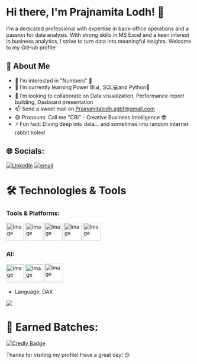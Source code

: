 # Hi there, I'm Prajnamita Lodh! 👋

I'm a dedicated professional with expertise in back-office operations and a passion for data analysis. With strong skills in MS Excel and a keen interest in business analytics, I strive to turn data into meaningful insights. Welcome to my GitHub profile!

## 🚀 About Me

- 👀 I’m interested in "Numbers" 🔢
- 🌱 I’m currently learning Power BI📊, SQL💻and Python🐍
- 💞️ I’m looking to collaborate on Data visualization, Performance report building, Dasboard presentation
- 📫 Send a sweet mail on Prajnamitalodh.agbf@gmail.com
- 😄 Pronouns: Call me "CBI" - Creative Business Intelligence 😎
- ⚡ Fun fact: Diving deep into data... and sometimes into random internet rabbit holes!

## 🌐 Socials:
[![LinkedIn](https://img.shields.io/badge/LinkedIn-%230077B5.svg?logo=linkedin&logoColor=white)]([https://linkedin.com/in/www.linkedin.com/in/prajnamita-lodh/](https://www.linkedin.com/in/prajnamita-lodh/)) [![email](https://img.shields.io/badge/Email-D14836?logo=gmail&logoColor=white)](mailto:prajnamitalodh.agbf@gmail.com) 

# 🛠️ Technologies & Tools
### Tools & Platforms:
  
 <img width="48" height="48" alt="Image" src="https://github.com/user-attachments/assets/8e61e394-82a9-4b8c-bc20-41ed77886744" />  <img width="48" height="48" alt="Image" src="https://github.com/user-attachments/assets/f2094f70-4818-4d85-9d6b-e8ab9326140d" />  <img width="48" height="48" alt="Image" src="https://github.com/user-attachments/assets/b9b61773-9ce2-41f5-aefc-a2f83c64d5d3" />  <img width="48" height="48" alt="Image" src="https://github.com/user-attachments/assets/69335af6-a62e-4b6f-bfd5-c7a6601aa480" />  <img width="48" height="48" alt="Image" src="https://github.com/user-attachments/assets/67722ab9-e27f-4266-9623-b7965a009ffd" />

 ### AI:
<img width="48" height="48" alt="Image" src="https://github.com/user-attachments/assets/54c0b349-b1c5-462a-a45b-e4b03532a04c" />  <img width="48" height="48" alt="Image" src="https://github.com/user-attachments/assets/916900fe-565d-49e8-82f3-28867fa4b44b" />  <img width="50" height="50" alt="Image" src="https://github.com/user-attachments/assets/07ff8249-24bd-4804-8026-bbf5621f0053" />
 
- Language: DAX

[![](https://visitcount.itsvg.in/api?id=Prajnamita-Lodh&icon=9&color=0)](https://visitcount.itsvg.in)

# 🌟 Earned Batches:
[![Credly Badge](https://images.credly.com/size/340x340/images/6f45928f-206d-4340-98fd-ef9605fd8606/image.png)](https://www.credly.com/badges/950a1635-e408-437e-9dc6-0d38d40f124f/public_url)



Thanks for visiting my profile! Have a great day! 😊
<!---
Prajnamita-Lodh/Prajnamita-Lodh is a ✨ special ✨ repository because its `README.md` (this file) appears on your GitHub profile.
You can click the Preview link to take a look at your changes.
--->


